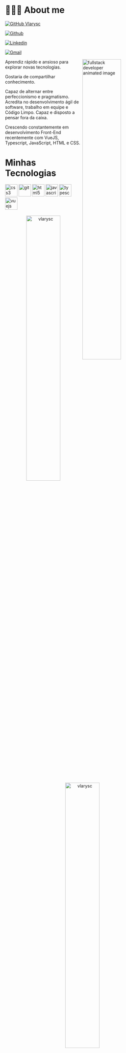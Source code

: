 

# 👨🏻‍💻 About me #



[![GitHub Vlarysc](https://img.shields.io/github/followers/vlarysc?label=follow&style=social)](https://github.com/vlarysc)

[![Github](https://img.shields.io/badge/-Github-000?style=flat&logo=Github&logoColor=white)](https://github.com/vlarysc)

[![Linkedin](https://img.shields.io/badge/-LinkedIn-blue?style=flat&logo=Linkedin&logoColor=white)](https://www.linkedin.com/in/vlarysc/)

[![Gmail](https://img.shields.io/badge/-Gmail-c14438?style=flat&logo=Gmail&logoColor=white)](mailto:manoelfranciscose@gmail.com)

<div>
    <img align="right" width="50%" src="https://raw.githubusercontent.com/trepichio/trepichio/master/assets/code.gif" alt="fullstack developer animated image"/>


Aprendiz rápido e ansioso para explorar novas tecnologias.   

Gostaria de compartilhar conhecimento.   

Capaz de alternar entre perfeccionismo e pragmatismo. Acredita no desenvolvimento ágil de software, trabalho em equipe e Código Limpo.   Capaz e disposto a pensar fora da caixa. 

 Crescendo constantemente em desenvolvimento Front-End recentemente com VueJS, Typescript, JavaScript, HTML e CSS.





# Minhas Tecnologias #



<p align="left" style="min-width: 300px"> <img src="https://upload.wikimedia.org/wikipedia/commons/thumb/d/d5/CSS3_logo_and_wordmark.svg/1200px-CSS3_logo_and_wordmark.svg.png" alt="css3" width="40" height="40"/> <img src="https://www.vectorlogo.zone/logos/git-scm/git-scm-icon.svg" alt="git" width="40" height="40"/> <img src="https://devicons.github.io/devicon/devicon.git/icons/html5/html5-original-wordmark.svg" alt="html5" width="40" height="40"/> <img src="https://devicons.github.io/devicon/devicon.git/icons/javascript/javascript-original.svg" alt="javascript" width="40" height="40"/> <img src="https://devicons.github.io/devicon/devicon.git/icons/typescript/typescript-original.svg" alt="typescript" width="40" height="40"/> <img src="https://devicons.github.io/devicon/devicon.git/icons/vuejs/vuejs-original-wordmark.svg" alt="vuejs" width="40" height="40"/> </p>



<p align="center">
    <img width="47%" style="padding: 0.3rem" align="center" src="https://github-readme-stats.vercel.app/api/top-langs/?username=vlarysc&layout=compact&hide=html&hide_border=true" alt="vlarysc" />
    <img width="47%" style="padding: 0.3rem" align="center" src="https://github-readme-stats.vercel.app/api?username=vlarysc&show_icons=true&hide_border=true" alt="vlarysc" /></p>






<p align="center">
Connect with me <br>
<a href="https://www.linkedin.com/in/vlarysc/">
  <img align="center" alt="vlarysc's LinkedIn" width="30px" src="https://cdn.jsdelivr.net/npm/simple-icons@v3/icons/linkedin.svg" />
</a>
<a href="https://github.com/vlarysc">
  <img align="center" alt="vlarysc's Github" width="30px" src="https://cdn.jsdelivr.net/npm/simple-icons@v3/icons/github.svg" />
</a>
<a href="https://www.hackerrank.com/vlarysc">
  <img align="center" alt="vlarysc's Hackerrank" width="30px" src="https://cdn.jsdelivr.net/npm/simple-icons@v3/icons/hackerrank.svg" />
</a>
<a href="https://stackoverflow.com/users/12240433/vlarysc" target="blank"><img align="center" src="https://cdn.jsdelivr.net/npm/simple-icons@3.0.1/icons/stackoverflow.svg" alt="vlarysc" height="30" width="30" /></a>
</p>


